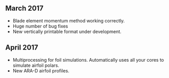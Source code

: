 ## March 2017

* Blade element momentum method working correctly.
* Huge number of bug fixes
* New vertically printable format under development.

## April 2017

* Multiprocessing for foil simulations. Automatically uses all your cores to simulate airfoil polars.
* New ARA-D airfoil profiles.
